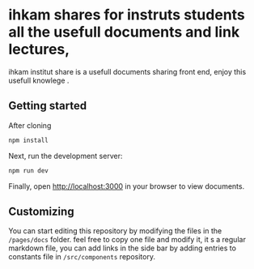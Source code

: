 # ihkam  shares for instruts students all the usefull documents and link lectures,

ihkam institut share is a usefull documents sharing front end, enjoy this usefull knowlege   . 

## Getting started

After cloning 

```bash
npm install
```

Next, run the development server:

```bash
npm run dev
```

Finally, open [http://localhost:3000](http://localhost:3000) in your browser to view documents.

## Customizing

You can start editing this repository  by modifying the files in the `/pages/docs` folder. 
feel free to copy one file and modify it, it s a regular markdown file, you can add links in the side bar by adding entries to constants file in `/src/components` repository.

